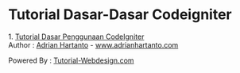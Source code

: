 <h1>Tutorial Dasar-Dasar Codeigniter</h1>

<p>
1. <a href="http://www.tutorial-webdesign.com/tutorial-dasar-penggunaan-codeigniter/">Tutorial Dasar Penggunaan CodeIgniter</a>
<br />
Author : <a href="http://www.tutorial-webdesign.com/author/adrianhartanto/">Adrian Hartanto</a> - <a href="http://www.adrianhartanto.com">www.adrianhartanto.com</a>
</p>

<p>Powered By : <a href="http://www.tutorial-webdesign.com">Tutorial-Webdesign.com</a></p>
